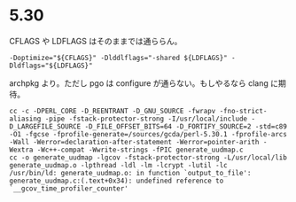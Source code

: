 # 5.30

CFLAGS や LDFLAGS はそのままでは通ららん。

```
-Doptimize="${CFLAGS}" -Dlddlflags="-shared ${LDFLAGS}" -Dldflags="${LDFLAGS}"
``` 

archpkg より。ただし pgo は configure が通らない。もしやるなら clang に期待。

```
cc -c -DPERL_CORE -D_REENTRANT -D_GNU_SOURCE -fwrapv -fno-strict-aliasing -pipe -fstack-protector-strong -I/usr/local/include -D_LARGEFILE_SOURCE -D_FILE_OFFSET_BITS=64 -D_FORTIFY_SOURCE=2 -std=c89 -O1 -fgcse -fprofile-generate=/sources/gcda/perl-5.30.1 -fprofile-arcs -Wall -Werror=declaration-after-statement -Werror=pointer-arith -Wextra -Wc++-compat -Wwrite-strings -fPIC generate_uudmap.c
cc -o generate_uudmap -lgcov -fstack-protector-strong -L/usr/local/lib generate_uudmap.o -lpthread -ldl -lm -lcrypt -lutil -lc
/usr/bin/ld: generate_uudmap.o: in function `output_to_file':
generate_uudmap.c:(.text+0x34): undefined reference to `__gcov_time_profiler_counter'
```


<!-- vim: set tw=90 filetype=markdown : -->
